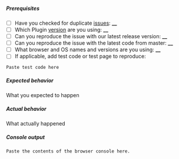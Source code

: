 <!-- If you are raising a bug playing a stream, you must fill out the following or your issue may not be responded to. For features or improvements, you may delete this. -->

##### Prerequisites

- [ ] Have you checked for duplicate [issues](https://github.com/kaltura/playkit-js-dash/issues): **\_\_**
- [ ] Which Plugin [version](https://github.com/kaltura/playkit-js-dash/releases) are you using: **\_\_**
- [ ] Can you reproduce the issue with our latest release version: **\_\_**
- [ ] Can you reproduce the issue with the latest code from master: **\_\_**
- [ ] What browser and OS names and versions are you using: **\_\_**
- [ ] If applicable, add test code or test page to reproduce:

```
Paste test code here
```

##### Expected behavior

What you expected to happen

##### Actual behavior

What actually happened

##### Console output

```
Paste the contents of the browser console here.
```
